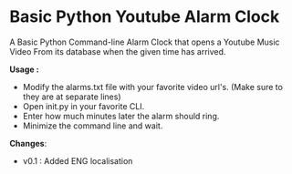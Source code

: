 # Basic Python Youtube Alarm Clock

A Basic Python Command-line Alarm Clock that opens a Youtube Music Video From its database when the given time has arrived.


**Usage :**

- Modify the alarms.txt file with your favorite video url's. (Make sure to they are at separate lines)
- Open init.py in your favorite CLI.
- Enter how much minutes later the alarm should ring.
- Minimize the command line and wait.



**Changes**:
 - v0.1 : Added ENG localisation

